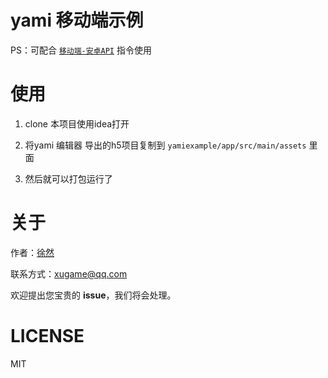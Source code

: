 # yami 移动端示例

PS：可配合 [`移动端-安卓API`](https://github.com/xiaoxustudio/YaMiRPG_Plugin/blob/main/%E7%A7%BB%E5%8A%A8%E7%AB%AF-API.%E6%8C%87%E4%BB%A4.ts) 指令使用

# 使用

1. clone 本项目使用idea打开

2. 将yami 编辑器 导出的h5项目复制到 `yamiexample/app/src/main/assets` 里面

3. 然后就可以打包运行了

# 关于

作者：[徐然](https://github.com/xiaoxustudio)  

联系方式：[xugame@qq.com](emailto://xugame@qq.com)

欢迎提出您宝贵的 **issue**，我们将会处理。

# LICENSE

MIT
